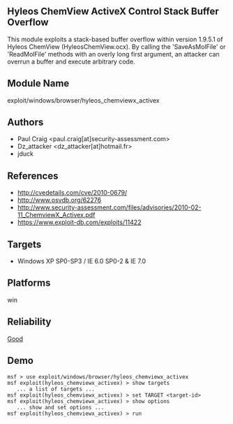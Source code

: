 ## Hyleos ChemView ActiveX Control Stack Buffer Overflow

This module exploits a stack-based buffer overflow within 
version 1.9.5.1 of Hyleos ChemView (HyleosChemView.ocx). By 
calling the 'SaveAsMolFile' or 'ReadMolFile' methods with an 
overly long first argument, an attacker can overrun a buffer 
and execute arbitrary code.


## Module Name
exploit/windows/browser/hyleos_chemviewx_activex

## Authors
* Paul Craig <paul.craig[at]security-assessment.com>
* Dz_attacker <dz_attacker[at]hotmail.fr>
* jduck


## References
* http://cvedetails.com/cve/2010-0679/
* http://www.osvdb.org/62276
* http://www.security-assessment.com/files/advisories/2010-02-11_ChemviewX_Activex.pdf
* https://www.exploit-db.com/exploits/11422



## Targets
* Windows XP SP0-SP3 / IE 6.0 SP0-2 & IE 7.0


## Platforms
win

## Reliability
[Good](https://github.com/rapid7/metasploit-framework/wiki/Exploit-Ranking)

## Demo

```
msf > use exploit/windows/browser/hyleos_chemviewx_activex
msf exploit(hyleos_chemviewx_activex) > show targets
   ... a list of targets ...
msf exploit(hyleos_chemviewx_activex) > set TARGET <target-id>
msf exploit(hyleos_chemviewx_activex) > show options
   ... show and set options ...
msf exploit(hyleos_chemviewx_activex) > run
```
    
    